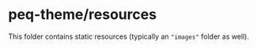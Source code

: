 # peq-theme/resources

This folder contains static resources (typically an `"images"` folder as well).
